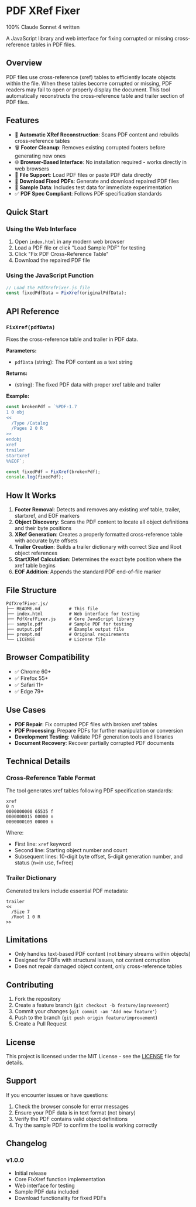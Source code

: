 # PDF XRef Fixer

100% Claude Sonnet 4 written

A JavaScript library and web interface for fixing corrupted or missing cross-reference tables in PDF files.

## Overview

PDF files use cross-reference (xref) tables to efficiently locate objects within the file. When these tables become corrupted or missing, PDF readers may fail to open or properly display the document. This tool automatically reconstructs the cross-reference table and trailer section of PDF files.

## Features

- 🔧 **Automatic XRef Reconstruction**: Scans PDF content and rebuilds cross-reference tables
- 🗑️ **Footer Cleanup**: Removes existing corrupted footers before generating new ones
- 🌐 **Browser-Based Interface**: No installation required - works directly in web browsers
- 📁 **File Support**: Load PDF files or paste PDF data directly
- 💾 **Download Fixed PDFs**: Generate and download repaired PDF files
- 🧪 **Sample Data**: Includes test data for immediate experimentation
- ✅ **PDF Spec Compliant**: Follows PDF specification standards

## Quick Start

### Using the Web Interface

1. Open `index.html` in any modern web browser
2. Load a PDF file or click "Load Sample PDF" for testing
3. Click "Fix PDF Cross-Reference Table" 
4. Download the repaired PDF file

### Using the JavaScript Function

```javascript
// Load the PdfXrefFixer.js file
const fixedPdfData = FixXref(originalPdfData);
```

## API Reference

### `FixXref(pdfData)`

Fixes the cross-reference table and trailer in PDF data.

**Parameters:**
- `pdfData` (string): The PDF content as a text string

**Returns:**
- (string): The fixed PDF data with proper xref table and trailer

**Example:**
```javascript
const brokenPdf = `%PDF-1.7
1 0 obj
<<
  /Type /Catalog
  /Pages 2 0 R
>>
endobj
xref
trailer
startxref
%%EOF`;

const fixedPdf = FixXref(brokenPdf);
console.log(fixedPdf);
```

## How It Works

1. **Footer Removal**: Detects and removes any existing xref table, trailer, startxref, and EOF markers
2. **Object Discovery**: Scans the PDF content to locate all object definitions and their byte positions
3. **XRef Generation**: Creates a properly formatted cross-reference table with accurate byte offsets
4. **Trailer Creation**: Builds a trailer dictionary with correct Size and Root object references
5. **StartXRef Calculation**: Determines the exact byte position where the xref table begins
6. **EOF Addition**: Appends the standard PDF end-of-file marker

## File Structure

```
PdfXrefFixer.js/
├── README.md           # This file
├── index.html          # Web interface for testing
├── PdfXrefFixer.js     # Core JavaScript library
├── sample.pdf          # Sample PDF for testing
├── output.pdf          # Example output file
├── prompt.md           # Original requirements
└── LICENSE             # License file
```

## Browser Compatibility

- ✅ Chrome 60+
- ✅ Firefox 55+
- ✅ Safari 11+
- ✅ Edge 79+

## Use Cases

- **PDF Repair**: Fix corrupted PDF files with broken xref tables
- **PDF Processing**: Prepare PDFs for further manipulation or conversion
- **Development Testing**: Validate PDF generation tools and libraries
- **Document Recovery**: Recover partially corrupted PDF documents

## Technical Details

### Cross-Reference Table Format

The tool generates xref tables following PDF specification standards:

```
xref
0 n
0000000000 65535 f 
0000000015 00000 n 
0000000109 00000 n 
```

Where:
- First line: `xref` keyword
- Second line: Starting object number and count
- Subsequent lines: 10-digit byte offset, 5-digit generation number, and status (n=in use, f=free)

### Trailer Dictionary

Generated trailers include essential PDF metadata:

```
trailer
<<
  /Size 7
  /Root 1 0 R
>>
```

## Limitations

- Only handles text-based PDF content (not binary streams within objects)
- Designed for PDFs with structural issues, not content corruption
- Does not repair damaged object content, only cross-reference tables

## Contributing

1. Fork the repository
2. Create a feature branch (`git checkout -b feature/improvement`)
3. Commit your changes (`git commit -am 'Add new feature'`)
4. Push to the branch (`git push origin feature/improvement`)
5. Create a Pull Request

## License

This project is licensed under the MIT License - see the [LICENSE](LICENSE) file for details.

## Support

If you encounter issues or have questions:

1. Check the browser console for error messages
2. Ensure your PDF data is in text format (not binary)
3. Verify the PDF contains valid object definitions
4. Try the sample PDF to confirm the tool is working correctly

## Changelog

### v1.0.0
- Initial release
- Core FixXref function implementation
- Web interface for testing
- Sample PDF data included
- Download functionality for fixed PDFs
